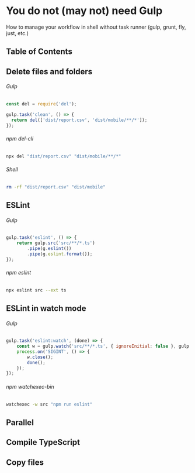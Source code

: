 # You do not (may not) need Gulp
How to manage your workflow in shell without task runner (gulp, grunt, fly, just, etc.)

## Table of Contents

## Delete files and folders
###### Gulp
```js
const del = require('del');

gulp.task('clean', () => {
  return del(['dist/report.csv', 'dist/mobile/**/*']);
});
```
###### npm del-cli
```sh
npx del "dist/report.csv" "dist/mobile/**/*"
```
###### Shell
```sh
rm -rf "dist/report.csv" "dist/mobile"
```

## ESLint
###### Gulp
```js
gulp.task('eslint', () => {
    return gulp.src('src/**/*.ts')
        .pipe(g.eslint())
        .pipe(g.eslint.format());
});
```
###### npm eslint
```sh
npx eslint src --ext ts
```

## ESLint in watch mode
###### Gulp
```js
gulp.task('eslint:watch', (done) => {
    const w = gulp.watch('src/**/*.ts', { ignoreInitial: false }, gulp.series('eslint'));
    process.on('SIGINT', () => {
        w.close();
        done();
    });
});
```
###### npm watchexec-bin
```sh
watchexec -w src "npm run eslint"
```

## Parallel
## Compile TypeScript
## Copy files

<!--
## Watch

Gulp
```js
const watcher = gulp.watch(['input/*.js']);

watcher.on('change', function(path, stats) {
  console.log(`File ${path} was changed`);
});

watcher.on('add', function(path, stats) {
  console.log(`File ${path} was added`);
});

watcher.on('unlink', function(path, stats) {
  console.log(`File ${path} was removed`);
});

watcher.close();
```
-->